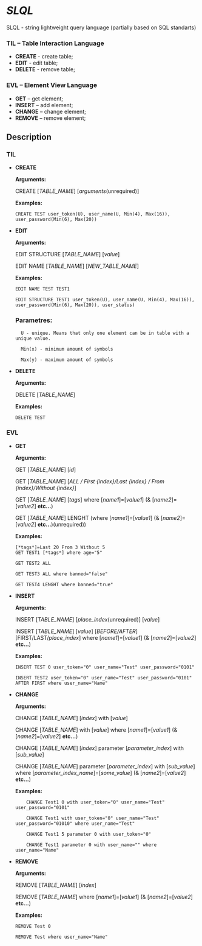 # *SLQL*
SLQL - string lightweight query language (partially based on SQL standarts)

### TIL – Table Interaction Language
* **CREATE** - create table;
* **EDIT** - edit table;
* **DELETE** - remove table;
### EVL – Element View Language
* **GET** – get element;
* **INSERT** – add element;
* **CHANGE** – change element;
* **REMOVE** – remove element;

## Description
### TIL

* **CREATE** 

  **Arguments:**
  
    CREATE [*TABLE_NAME*] [*arguments*(unrequired)]
  
  **Examples:**
  
    ```
    CREATE TEST user_token(U), user_name(U, Min(4), Max(16)), user_password(Min(6), Max(20))
    ```
    
* **EDIT**

  **Arguments:**
  
    EDIT STRUCTURE [*TABLE_NAME*] [*value*]
  
    EDIT NAME [*TABLE_NAME*] [*NEW_TABLE_NAME*]
  
  **Examples:**
    ```
    EDIT NAME TEST TEST1
    
    EDIT STRUCTURE TEST1 user_token(U), user_name(U, Min(4), Max(16)), user_password(Min(6), Max(20)), user_status)
    ```
    
  ### Parametres:
    ```
      U - unique. Means that only one element can be in table with a unique value.
  
      Min(x) - minimum amount of symbols
  
      Max(y) - maximum amount of symbols
    ```

* **DELETE**

  **Arguments:**
  
    DELETE [*TABLE_NAME*]  
    
  **Examples:**
    ```
    DELETE TEST
    ```
      
### EVL

* **GET** 

  **Arguments:**
  
    GET [*TABLE_NAME*] [*id*]
    
    GET [*TABLE_NAME*] [*ALL / First {index}/Last {index} / From {index}/Without {index}*]
    
    GET [*TABLE_NAME*] [*tags*] where [*name1*]=[*value1*] (& [*name2*]=[*value2*] **etc...**)
    
    GET [*TABLE_NAME*] LENGHT (where [*name1*]=[*value1*] (& [*name2*]=[*value2*] **etc...**)(unrequired))
  
  **Examples:**
  
    ```
    [*tags*]=Last 20 From 3 Without 5
    GET TEST1 [*tags*] where age="5"

    GET TEST2 ALL

    GET TEST3 ALL where banned="false"

    GET TEST4 LENGHT where banned="true"
    ```

* **INSERT**

  **Arguments:**
  
    INSERT [*TABLE_NAME*] [*place_index*(unrequired)] [*value*] 
    
    INSERT [*TABLE_NAME*] [*value*] [*BEFORE/AFTER*] [FIRST/LAST/*place_index*] where [*name1*]=[*value1*] (& [*name2*]=[*value2*] **etc...**)
  
  **Examples:**
  
    ```
    INSERT TEST 0 user_token="0" user_name="Test" user_password="0101" 

    INSERT TEST2 user_token="0" user_name="Test" user_password="0101" AFTER FIRST where user_name="Name"
    ```
    
* **CHANGE**

  **Arguments:**
  
    CHANGE [*TABLE_NAME*] [*index*] with [*value*]
    
    CHANGE [*TABLE_NAME*] with [*value*] where [*name1*]=[*value1*] (& [*name2*]=[*value2*] **etc...**)
    
    CHANGE [*TABLE_NAME*] [*index*] parameter [*parameter_index*] with [*sub_value*]
    
    CHANGE [*TABLE_NAME*] parameter [*parameter_index*] with [*sub_value*] where [*parameter_index_name*]=[*some_value*] (& [*name2*]=[*value2*] **etc...**)
    
  **Examples:**
  
    ```
        CHANGE Test1 0 with user_token="0" user_name="Test" user_password="0101"
        
        CHANGE Test1 with user_token="0" user_name="Test" user_password="01010" where user_name="Test"
        
        CHANGE Test1 5 parameter 0 with user_token="0"
        
        CHANGE Test1 parameter 0 with user_name="" where user_name="Name"
    ```
    
* **REMOVE**

  **Arguments:**
  
    REMOVE [*TABLE_NAME*] [*index*]
    
    REMOVE [*TABLE_NAME*] where [*name1*]=[*value1*] (& [*name2*]=[*value2*] **etc...**)
    
  **Examples:**
    ```
    REMOVE Test 0
    
    REMOVE Test where user_name="Name"
    ```
